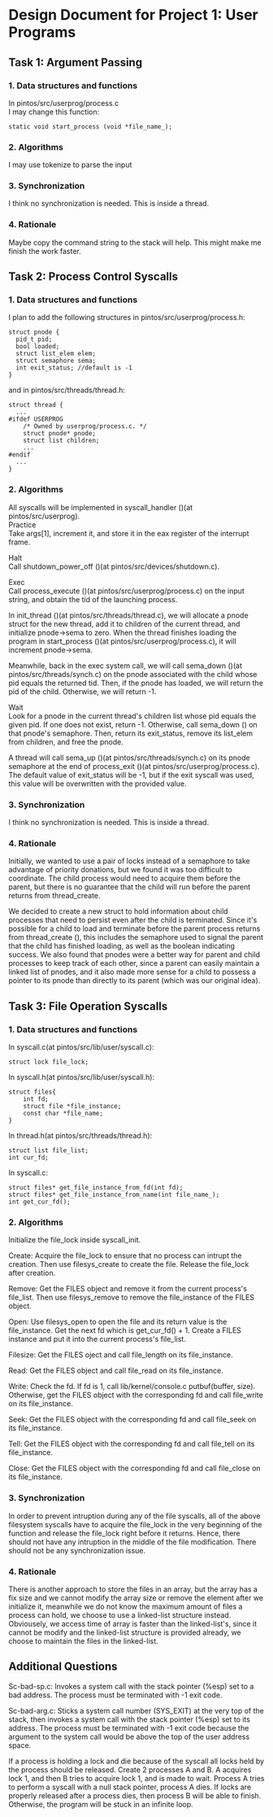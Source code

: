 # Design Document for Project 1: User Programs    
## Task 1: Argument Passing
### 1. Data structures and functions

In pintos/src/userprog/process.c  
I may change this function:  
```
static void start_process (void *file_name_);
```
### 2. Algorithms
I may use tokenize to parse the input  

### 3. Synchronization
I think no synchronization is needed. This is inside a thread.  

### 4. Rationale
Maybe copy the command string to the stack will help. This might make me finish the work faster.  

## Task 2: Process Control Syscalls
### 1. Data structures and functions

I plan to add the following structures in pintos/src/userprog/process.h:  
```
struct pnode {
  pid_t pid;
  bool loaded;
  struct list_elem elem;
  struct semaphore sema;
  int exit_status; //default is -1
}
```
and in pintos/src/threads/thread.h:  
```
struct thread {
  ...
#ifdef USERPROG
    /* Owned by userprog/process.c. */
    struct pnode* pnode;
    struct list children;
    ...
#endif
  ...
}
```
### 2. Algorithms
All syscalls will be implemented in syscall_handler ()(at pintos/src/userprog).  
Practice  
Take args[1], increment it, and store it in the eax register of the interrupt frame.  

Halt  
Call shutdown_power_off ()(at pintos/src/devices/shutdown.c).  

Exec  
Call process_execute ()(at pintos/src/userprog/process.c) on the input string, and obtain the tid of the launching process.  

In init_thread ()(at pintos/src/threads/thread.c), we will allocate a pnode struct for the new thread, add it to children of the current thread, and initialize pnode->sema to zero. When the thread finishes loading the program in start_process ()(at pintos/src/userprog/process.c), it will increment pnode->sema.  

Meanwhile, back in the exec system call, we will call sema_down ()(at pintos/src/threads/synch.c) on the pnode associated with the child whose pid equals the returned tid. Then, if the pnode has loaded, we will return the pid of the child. Otherwise, we will return -1.  

Wait  
Look for a pnode in the current thread's children list whose pid equals the given pid. If one does not exist, return -1. Otherwise, call sema_down () on that pnode's semaphore. Then, return its exit_status, remove its list_elem from children, and free the pnode.  

A thread will call sema_up ()(at pintos/src/threads/synch.c) on its pnode semaphore at the end of process_exit ()(at pintos/src/userprog/process.c). The default value of exit_status will be -1, but if the exit syscall was used, this value will be overwritten with the provided value.  

### 3. Synchronization
I think no synchronization is needed. This is inside a thread.  

### 4. Rationale
Initially, we wanted to use a pair of locks instead of a semaphore to take advantage of priority donations, but we found it was too difficult to coordinate. The child process would need to acquire them before the parent, but there is no guarantee that the child will run before the parent returns from thread_create.  

We decided to create a new struct to hold information about child processes that need to persist even after the child is terminated. Since it's possible for a child to load and terminate before the parent process returns from thread_create (), this includes the semaphore used to signal the parent that the child has finished loading, as well as the boolean indicating success. We also found that pnodes were a better way for parent and child processes to keep track of each other, since a parent can easily maintain a linked list of pnodes, and it also made more sense for a child to possess a pointer to its pnode than directly to its parent (which was our original idea).  

## Task 3: File Operation Syscalls
### 1. Data structures and functions
In syscall.c(at pintos/src/lib/user/syscall.c):  
```
struct lock file_lock; 
```
In syscall.h(at pintos/src/lib/user/syscall.h):  
```
struct files{
	int fd;
	struct file *file_instance;
	const char *file_name;
}
```
In thread.h(at pintos/src/threads/thread.h):  
```
struct list file_list; 
int cur_fd; 
```
In syscall.c:  
```
struct files* get_file_instance_from_fd(int fd); 
struct files* get_file_instance_from_name(int file_name_); 
int get_cur_fd();
```
### 2. Algorithms
Initialize the file_lock inside syscall_init.  

Create: Acquire the file_lock to ensure that no process can intrupt the creation. Then use filesys_create to create the file. Release the file_lock after creation.  

Remove: Get the FILES object and remove it from the current process's file_list. Then use filesys_remove to remove the file_instance of the FILES object.  

Open: Use filesys_open to open the file and its return value is the file_instance. Get the next fd which is get_cur_fd() + 1. Create a FILES instance and put it into the current process's file_list.  

Filesize: Get the FILES oject and call file_length on its file_instance.  

Read: Get the FILES object and call file_read on its file_instance.  

Write: Check the fd. If fd is 1, call lib/kernel/console.c putbuf(buffer, size). Otherwise, get the FILES object with the corresponding fd and call file_write on its file_instance.  

Seek: Get the FILES object with the corresponding fd and call file_seek on its file_instance.  

Tell: Get the FILES object with the corresponding fd and call file_tell on its file_instance.  

Close: Get the FILES object with the corresponding fd and call file_close on its file_instance.  

### 3. Synchronization
In order to prevent intruption during any of the file syscalls, all of the above filesystem syscalls have to acquire the file_lock in the very beginning of the function and release the file_lock right before it returns. Hence, there should not have any intruption in the middle of the file modification. There should not be any synchronization issue.  

### 4. Rationale
There is another approach to store the files in an array, but the array has a fix size and we cannot modify the array size or remove the element after we initialize it, meanwhile we do not know the maximum amount of files a process can hold, we choose to use a linked-list structure instead. Obviousely, we access time of array is faster than the linked-list's, since it cannot be modify and the linked-list structure is provided already, we choose to maintain the files in the linked-list.  

## Additional Questions  
Sc-bad-sp.c: Invokes a system call with the stack pointer (%esp) set to a bad address. The process must be terminated with -1 exit code.  

Sc-bad-arg.c: Sticks a system call number (SYS_EXIT) at the very top of the stack, then invokes a system call with the stack pointer (%esp) set to its address. The process must be terminated with -1 exit code because the argument to the system call would be above the top of the user address space.  

If a process is holding a lock and die because of the syscall all locks held by the process should be released. Create 2 processes A and B. A acquires lock 1, and then B tries to acquire lock 1, and is made to wait. Process A tries to perform a syscall with a null stack pointer, process A dies. If locks are properly released after a process dies, then process B will be able to finish. Otherwise, the program will be stuck in an infinite loop.  
